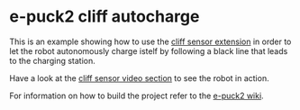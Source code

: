 # e-puck2 cliff autocharge
This is an example showing how to use the [cliff sensor extension](https://www.gctronic.com/doc/index.php?title=Others_Extensions#Cliff_sensor) in order to let the robot autonomously charge istelf by following a black line that leads to the charging station.

Have a look at the [cliff sensor video section](https://www.gctronic.com/doc/index.php?title=Others_Extensions#Videos) to see the robot in action.

For information on how to build the project refer to the [e-puck2 wiki](https://www.gctronic.com/doc/index.php?title=e-puck2_robot_side_development#Project_template).
